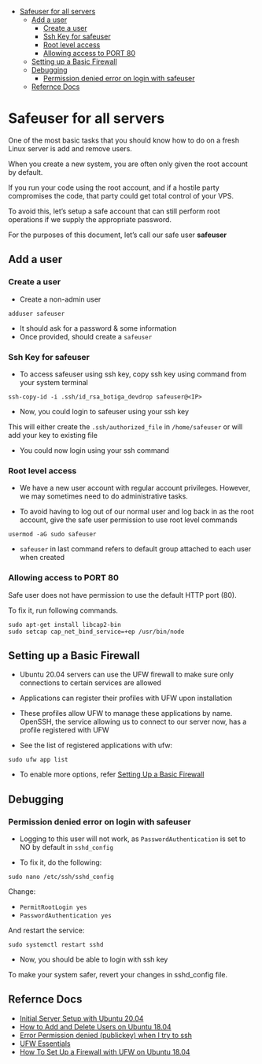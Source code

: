 - [Safeuser for all servers](#safeuser-for-all-servers)
  - [Add a user](#add-a-user)
    - [Create a user](#create-a-user)
    - [Ssh Key for safeuser](#ssh-key-for-safeuser)
    - [Root level access](#root-level-access)
    - [Allowing access to PORT 80](#allowing-access-to-port-80)
  - [Setting up a Basic Firewall](#setting-up-a-basic-firewall)
  - [Debugging](#debugging)
    - [Permission denied error on login with safeuser](#permission-denied-error-on-login-with-safeuser)
  - [Refernce Docs](#refernce-docs)

# Safeuser for all servers

One of the most basic tasks that you should know how to do on a fresh Linux server is add and remove users.

When you create a new system, you are often only given the root account by default.

If you run your code using the root account, and if a hostile party compromises the code, that party could get total control of your VPS.

To avoid this, let’s setup a safe account that can still perform root operations if we supply the appropriate password.

For the purposes of this document, let’s call our safe user **safeuser**

## Add a user

### Create a user

-   Create a non-admin user

```
adduser safeuser
```

-   It should ask for a password & some information
-   Once provided, should create a `safeuser`

### Ssh Key for safeuser

-   To access safeuser using ssh key, copy ssh key using command from your system terminal

```
ssh-copy-id -i .ssh/id_rsa_botiga_devdrop safeuser@<IP>
```

-   Now, you could login to safeuser using your ssh key

This will either create the `.ssh/authorized_file` in `/home/safeuser` or will add your key to existing file

-   You could now login using your ssh command

### Root level access

-   We have a new user account with regular account privileges. However, we may sometimes need to do administrative tasks.

-   To avoid having to log out of our normal user and log back in as the root account, give the safe user permission to use root level commands

```
usermod -aG sudo safeuser
```

-   `safeuser` in last command refers to default group attached to each user when created

### Allowing access to PORT 80

Safe user does not have permission to use the default HTTP port (80).

To fix it, run following commands.

```
sudo apt-get install libcap2-bin
sudo setcap cap_net_bind_service=+ep /usr/bin/node
```

## Setting up a Basic Firewall

-   Ubuntu 20.04 servers can use the UFW firewall to make sure only connections to certain services are allowed
-   Applications can register their profiles with UFW upon installation
-   These profiles allow UFW to manage these applications by name. OpenSSH, the service allowing us to connect to our server now, has a profile registered with UFW

-   See the list of registered applications with ufw:

```
sudo ufw app list
```

-   To enable more options, refer [Setting Up a Basic Firewall](https://www.digitalocean.com/community/tutorials/initial-server-setup-with-ubuntu-20-04)

## Debugging

### Permission denied error on login with safeuser

-   Logging to this user will not work, as `PasswordAuthentication` is set to NO by default in `sshd_config`

-   To fix it, do the following:

```
sudo nano /etc/ssh/sshd_config
```

Change:

-   `PermitRootLogin yes`
-   `PasswordAuthentication yes`

And restart the service:

```
sudo systemctl restart sshd
```

-   Now, you should be able to login with ssh key

To make your system safer, revert your changes in sshd_config file.

## Refernce Docs

-   [Initial Server Setup with Ubuntu 20.04](https://www.digitalocean.com/community/tutorials/initial-server-setup-with-ubuntu-20-04)
-   [How to Add and Delete Users on Ubuntu 18.04](https://www.digitalocean.com/community/tutorials/how-to-add-and-delete-users-on-ubuntu-18-04)
-   [Error Permission denied (publickey) when I try to ssh](https://www.digitlocean.com/community/questions/error-permission-denied-publickey-when-i-try-to-ssh)
-   [UFW Essentials](https://www.digitalocean.com/community/tutorials/ufw-essentials-common-firewall-rules-and-commands)
-   [How To Set Up a Firewall with UFW on Ubuntu 18.04](https://www.digitalocean.com/community/tutorials/how-to-set-up-a-firewall-with-ufw-on-ubuntu-18-04)
